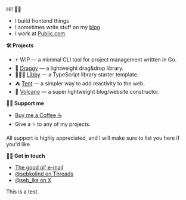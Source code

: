 Hi! 👋🏻

- I build frontend things
- I sometimes write stuff on my [blog](https://itsmeseb.dev)
- I work at [Public.com](https://public.com)

**🛠️ Projects**

- ⚡️ WIP — a minimal CLI tool for project management written in Go.
- 🐲 [Draggy](https://github.com/sebkolind/draggy) — a lightweight drag&drop library.
- 💆🏻‍♀️ [Libby](https://github.com/sebkolind/libby) — a TypeScript library starter template.
- ⛺ [Tent](https://github.com/tentjs/tent) — a simpler way to add reactivity to the web.
- 🌋 [Volcano](https://github.com/sebkolind/volcano) — a super lightweight blog/website constructor.

**🫶🏻 Support me**

- [Buy me a Coffee ☕](https://buymeacoffee.com/sebkolind)
- Give a ⭐ to any of my projects.

All support is highly appreciated, and I will make sure to list you here if you'd like.

**🤝🏻 Get in touch**

- [The good ol' e-mail](mailto:sks1993@gmail.com)
- [@sebkolind on Threads](https://threads.net/@sebkolind)
- [@seb_lks on X](https://x.com/seb_lks)

<!---
sebkolind/sebkolind is a ✨ special ✨ repository because its `README.md` (this file) appears on your GitHub profile.
You can click the Preview link to take a look at your changes.
--->

This is a test.
